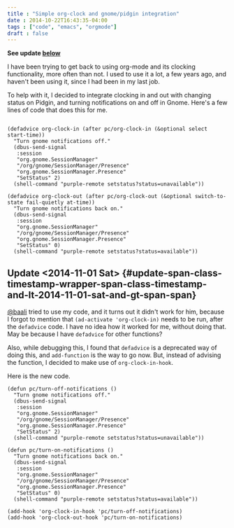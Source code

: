 ```yaml
---
title : "Simple org-clock and gnome/pidgin integration"
date : 2014-10-22T16:43:35-04:00
tags : ["code", "emacs", "orgmode"]
draft : false
---
```


**See update [below](#orge999abb)**

I have been trying to get back to using org-mode and its clocking
functionality, more often than not.  I used to use it a lot, a few years ago,
and haven't been using it, since I had been in my last job.

To help with it, I decided to integrate clocking in and out with changing
status on Pidgin, and turning notifications on and off in Gnome.  Here's a few
lines of code that does this for me.

```emacs-lisp

(defadvice org-clock-in (after pc/org-clock-in (&optional select start-time))
  "Turn gnome notifications off."
  (dbus-send-signal
   :session
   "org.gnome.SessionManager"
   "/org/gnome/SessionManager/Presence"
   "org.gnome.SessionManager.Presence"
   "SetStatus" 2)
  (shell-command "purple-remote setstatus?status=unavailable"))

(defadvice org-clock-out (after pc/org-clock-out (&optional switch-to-state fail-quietly at-time))
  "Turn gnome notifications back on."
  (dbus-send-signal
   :session
   "org.gnome.SessionManager"
   "/org/gnome/SessionManager/Presence"
   "org.gnome.SessionManager.Presence"
   "SetStatus" 0)
  (shell-command "purple-remote setstatus?status=available"))

```


## Update <span class="timestamp-wrapper"><span class="timestamp">&lt;2014-11-01 Sat&gt;</span></span> {#update-span-class-timestamp-wrapper-span-class-timestamp-and-lt-2014-11-01-sat-and-gt-span-span}

[@baali](http://baali.muse-amuse.in) tried to use my code, and it turns out it didn't work for him, because I
forgot to mention that `(ad-activate 'org-clock-in)` needs to be run, after the
`defadvice` code.  I have no idea how it worked for me, without doing that.
May be because I have `defadvice` for other functions?

Also, while debugging this, I found that `defadvice` is a deprecated way of
doing this, and `add-function` is the way to go now.  But, instead of advising
the function, I decided to make use of `org-clock-in-hook`.

Here is the new code.

```emacs-lisp
(defun pc/turn-off-notifications ()
  "Turn gnome notifications off."
  (dbus-send-signal
   :session
   "org.gnome.SessionManager"
   "/org/gnome/SessionManager/Presence"
   "org.gnome.SessionManager.Presence"
   "SetStatus" 2)
  (shell-command "purple-remote setstatus?status=unavailable"))

(defun pc/turn-on-notifications ()
  "Turn gnome notifications back on."
  (dbus-send-signal
   :session
   "org.gnome.SessionManager"
   "/org/gnome/SessionManager/Presence"
   "org.gnome.SessionManager.Presence"
   "SetStatus" 0)
  (shell-command "purple-remote setstatus?status=available"))

(add-hook 'org-clock-in-hook 'pc/turn-off-notifications)
(add-hook 'org-clock-out-hook 'pc/turn-on-notifications)
```
